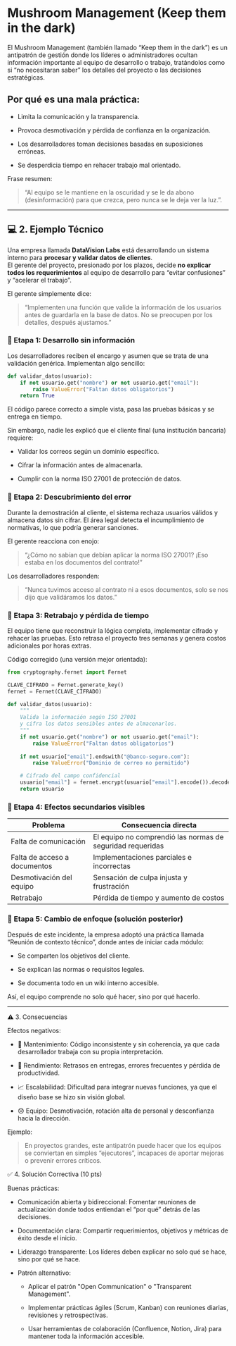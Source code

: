 # Mushroom Management (Keep them in the dark)

El Mushroom Management (también llamado “Keep them in the dark”) es un antipatrón de gestión donde los líderes o administradores ocultan información importante al equipo de desarrollo o trabajo, tratándolos como si “no necesitaran saber” los detalles del proyecto o las decisiones estratégicas.

## Por qué es una mala práctica:

* Limita la comunicación y la transparencia.

* Provoca desmotivación y pérdida de confianza en la organización.

* Los desarrolladores toman decisiones basadas en suposiciones erróneas.

* Se desperdicia tiempo en rehacer trabajo mal orientado.

Frase resumen:

> “Al equipo se le mantiene en la oscuridad y se le da abono (desinformación) para que crezca, pero nunca se le deja ver la luz.”.

---

## 💻 2. Ejemplo Técnico 

Una empresa llamada **DataVision Labs** está desarrollando un sistema interno para **procesar y validar datos de clientes**.  
El gerente del proyecto, presionado por los plazos, decide **no explicar todos los requerimientos** al equipo de desarrollo para “evitar confusiones” y “acelerar el trabajo”.  

El gerente simplemente dice:

> “Implementen una función que valide la información de los usuarios antes de guardarla en la base de datos. No se preocupen por los detalles, después ajustamos.”

### 🔹 Etapa 1: Desarrollo sin información

Los desarrolladores reciben el encargo y asumen que se trata de una validación genérica. Implementan algo sencillo:
```Python
def validar_datos(usuario):
    if not usuario.get("nombre") or not usuario.get("email"):
        raise ValueError("Faltan datos obligatorios")
    return True
```

El código parece correcto a simple vista, pasa las pruebas básicas y se entrega en tiempo.

Sin embargo, nadie les explicó que el cliente final (una institución bancaria) requiere:

* Validar los correos según un dominio específico.

* Cifrar la información antes de almacenarla.

* Cumplir con la norma ISO 27001 de protección de datos.

### 🔹 Etapa 2: Descubrimiento del error

Durante la demostración al cliente, el sistema rechaza usuarios válidos y almacena datos sin cifrar.
El área legal detecta el incumplimiento de normativas, lo que podría generar sanciones.

El gerente reacciona con enojo:

> “¿Cómo no sabían que debían aplicar la norma ISO 27001? ¡Eso estaba en los documentos del contrato!”

Los desarrolladores responden:

> “Nunca tuvimos acceso al contrato ni a esos documentos, solo se nos dijo que validáramos los datos.”

### 🔹 Etapa 3: Retrabajo y pérdida de tiempo

El equipo tiene que reconstruir la lógica completa, implementar cifrado y rehacer las pruebas.
Esto retrasa el proyecto tres semanas y genera costos adicionales por horas extras.

Código corregido (una versión mejor orientada):
```Python
from cryptography.fernet import Fernet

CLAVE_CIFRADO = Fernet.generate_key()
fernet = Fernet(CLAVE_CIFRADO)

def validar_datos(usuario):
    """
    Valida la información según ISO 27001
    y cifra los datos sensibles antes de almacenarlos.
    """
    if not usuario.get("nombre") or not usuario.get("email"):
        raise ValueError("Faltan datos obligatorios")
    
    if not usuario["email"].endswith("@banco-seguro.com"):
        raise ValueError("Dominio de correo no permitido")

    # Cifrado del campo confidencial
    usuario["email"] = fernet.encrypt(usuario["email"].encode()).decode()
    return usuario
```
### 🔹 Etapa 4: Efectos secundarios visibles

| Problema                     | Consecuencia directa                                       |
| ---------------------------- | ---------------------------------------------------------- |
| Falta de comunicación        | El equipo no comprendió las normas de seguridad requeridas |
| Falta de acceso a documentos | Implementaciones parciales e incorrectas                   |
| Desmotivación del equipo     | Sensación de culpa injusta y frustración                   |
| Retrabajo                    | Pérdida de tiempo y aumento de costos                      |

### 🔹 Etapa 5: Cambio de enfoque (solución posterior)

Después de este incidente, la empresa adoptó una práctica llamada “Reunión de contexto técnico”, donde antes de iniciar cada módulo:

* Se comparten los objetivos del cliente.

* Se explican las normas o requisitos legales.

* Se documenta todo en un wiki interno accesible.

Así, el equipo comprende no solo qué hacer, sino por qué hacerlo.

---

⚠️ 3. Consecuencias

Efectos negativos:

* 🔧 Mantenimiento: Código inconsistente y sin coherencia, ya que cada desarrollador trabaja con su propia interpretación.

* 🚀 Rendimiento: Retrasos en entregas, errores frecuentes y pérdida de productividad.

* 📈 Escalabilidad: Dificultad para integrar nuevas funciones, ya que el diseño base se hizo sin visión global.

* 😞 Equipo: Desmotivación, rotación alta de personal y desconfianza hacia la dirección.

Ejemplo:
> En proyectos grandes, este antipatrón puede hacer que los equipos se conviertan en simples “ejecutores”, incapaces de aportar mejoras o prevenir errores críticos.

✅ 4. Solución Correctiva (10 pts)

Buenas prácticas:

* Comunicación abierta y bidireccional: Fomentar reuniones de actualización donde todos entiendan el “por qué” detrás de las decisiones.

* Documentación clara: Compartir requerimientos, objetivos y métricas de éxito desde el inicio.

* Liderazgo transparente: Los líderes deben explicar no solo qué se hace, sino por qué se hace.

* Patrón alternativo:

  * Aplicar el patrón "Open Communication" o "Transparent Management".

  * Implementar prácticas ágiles (Scrum, Kanban) con reuniones diarias, revisiones y retrospectivas.

  * Usar herramientas de colaboración (Confluence, Notion, Jira) para mantener toda la información accesible.

